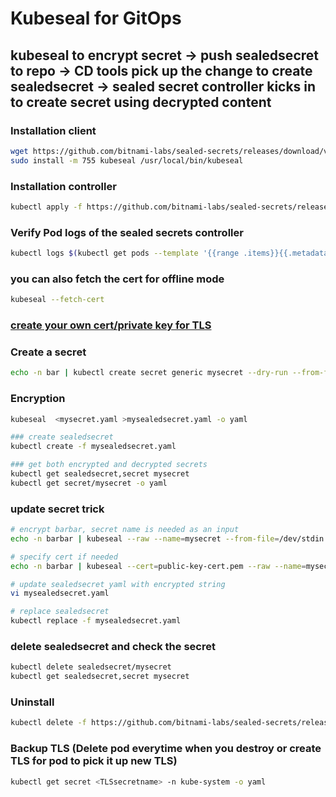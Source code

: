 # Kubeseal for GitOps

## kubeseal to encrypt secret -> push sealedsecret to repo -> CD tools pick up the change to create sealedsecret -> sealed secret controller kicks in to create secret using decrypted content

### Installation client
```bash
wget https://github.com/bitnami-labs/sealed-secrets/releases/download/v0.16.0/kubeseal-linux-amd64 -O kubeseal
sudo install -m 755 kubeseal /usr/local/bin/kubeseal
```

### Installation controller
```bash
kubectl apply -f https://github.com/bitnami-labs/sealed-secrets/releases/download/v0.16.0/controller.yaml
```

### Verify Pod logs of the sealed secrets controller
```bash
kubectl logs $(kubectl get pods --template '{{range .items}}{{.metadata.name}}{{"\n"}}{{end}}' -n kube-system -l name=sealed-secrets-controller) -n kube-system
```

### you can also fetch the cert for offline mode
```bash
kubeseal --fetch-cert
```

### [create your own cert/private key for TLS](https://github.com/bitnami-labs/sealed-secrets/blob/main/docs/bring-your-own-certificates.md)

### Create a secret
```bash
echo -n bar | kubectl create secret generic mysecret --dry-run --from-file=foo=/dev/stdin -o yaml >mysecret.yaml
```

### Encryption
```bash
kubeseal  <mysecret.yaml >mysealedsecret.yaml -o yaml

### create sealedsecret
kubectl create -f mysealedsecret.yaml

### get both encrypted and decrypted secrets
kubectl get sealedsecret,secret mysecret
kubectl get secret/mysecret -o yaml
```

### update secret trick
```bash
# encrypt barbar, secret name is needed as an input
echo -n barbar | kubeseal --raw --name=mysecret --from-file=/dev/stdin

# specify cert if needed
echo -n barbar | kubeseal --cert=public-key-cert.pem --raw --name=mysecret --from-file=/dev/stdin

# update sealedsecret yaml with encrypted string
vi mysealedsecret.yaml

# replace sealedsecret
kubectl replace -f mysealedsecret.yaml
```

### delete sealedsecret and check the secret
```bash
kubectl delete sealedsecret/mysecret
kubectl get sealedsecret,secret mysecret
```

### Uninstall
```bash
kubectl delete -f https://github.com/bitnami-labs/sealed-secrets/releases/download/v0.16.0/controller.yaml
```

### Backup TLS (Delete pod everytime when you destroy or create TLS for pod to pick it up new TLS)
```bash
kubectl get secret <TLSsecretname> -n kube-system -o yaml
```
